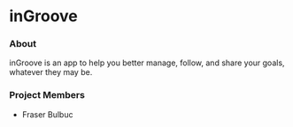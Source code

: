 # inGroove

### About

inGroove is an app to help you better manage, follow, and share your goals, whatever they may be.

### Project Members
* Fraser Bulbuc
